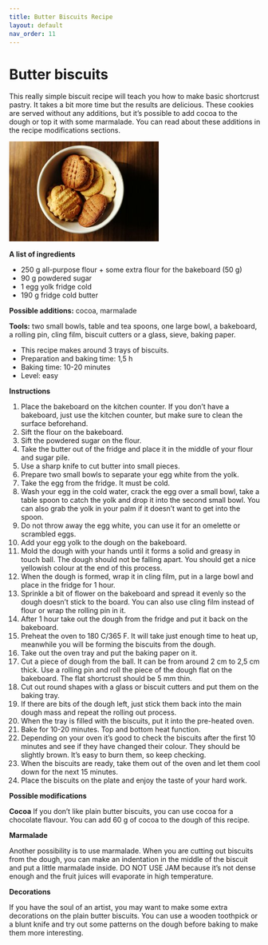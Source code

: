 ```yaml
---
title: Butter Biscuits Recipe
layout: default
nav_order: 11
---
```




<h1>Butter biscuits</h1>


This really simple biscuit recipe will teach you how to make basic shortcrust pastry. It takes a bit more time but the results are delicious. These cookies are served without any additions, but it’s possible to add cocoa to the dough or top it with some marmalade. You can read about these additions in the recipe modifications sections. 

![Alt text](small_size_butter_biscuits.jpg)


**A list of ingredients**

- 250 g all-purpose flour + some extra flour for the bakeboard (50 g)
- 90 g powdered sugar
- 1 egg yolk fridge cold
- 190 g fridge cold butter

**Possible additions:** cocoa, marmalade

**Tools:** two small bowls, table and tea spoons, one large bowl, a bakeboard, a rolling pin, cling film, biscuit cutters or a glass, sieve, baking paper.

- This recipe makes around 3 trays of biscuits.
- Preparation and baking time: 1,5 h
- Baking time: 10-20 minutes
- Level: easy


**Instructions**

1.	Place the bakeboard on the kitchen counter. If you don’t have a bakeboard, just use  the kitchen counter, but make sure to clean the surface beforehand.
2.	Sift the flour on the bakeboard.
3.	Sift the powdered sugar on the flour.
4.	Take the butter out of the fridge and place it in the middle of your flour and sugar pile. 
5.	Use a sharp knife to cut butter into small pieces.
6.	Prepare two small bowls to separate your egg white from the yolk.
7.	Take the egg from the fridge. It must be cold.
8.	Wash your egg in the cold water, crack the egg over a small bowl, take a table spoon to catch the yolk and drop it into the second small bowl. You can also grab the yolk in your palm if it doesn’t want to get into the spoon.
9.	Do not throw away the egg white, you can use it for an omelette or scrambled eggs.
10.	Add your egg yolk to the dough on the bakeboard.
11.	Mold the dough with your hands until it forms a solid and greasy in touch ball. The dough should not be falling apart. You should get a nice yellowish colour at the end of this process.
12.	When the dough is formed, wrap it in cling film, put in a large bowl and place in the fridge for 1 hour.
13.	Sprinkle a bit of flower on the bakeboard and spread it evenly so the dough doesn’t stick to the board. You can also use cling film instead of flour or wrap the rolling pin in it.
14.	After 1 hour take out the dough from the fridge and put it back on the bakeboard.
15.	Preheat the oven to 180 C/365 F. It will take just enough time to heat up, meanwhile you will be forming the biscuits from the dough.
16.	Take out the oven tray and put the baking paper on it.
17.	Cut a piece of dough from the ball. It can be from around 2 cm to 2,5 cm thick. Use a rolling pin and roll the piece of the dough flat on the bakeboard. The flat shortcrust should be 5 mm thin. 
18.	Cut out round shapes with a glass or biscuit cutters and put them on the baking tray.
19.	 If there are bits of the dough left, just stick them back into the main dough mass and repeat the rolling out process.
20.	When the tray is filled with the biscuits, put it into the pre-heated oven. 
21.	Bake for 10-20 minutes. Top and bottom heat function.
22.	Depending on your oven it’s good to check the biscuits after the first 10 minutes and see if they have changed their colour. They should be slightly brown. It’s easy to burn them, so keep checking.
23.	When the biscuits are ready, take them out of the oven and let them cool down for the next 15 minutes.
24.	Place the biscuits on the plate and enjoy the taste of your hard work.


**Possible modifications**


**Cocoa** 
If you don’t like plain butter biscuits, you can use cocoa for a chocolate flavour. You can add 60 g of cocoa to the dough of this recipe.

**Marmalade**

Another possibility is to use marmalade. When you are cutting out biscuits from the dough, you can make an indentation in the middle of the biscuit and put a little marmalade inside. DO NOT USE JAM because it’s not dense enough and the fruit juices will evaporate in high temperature. 

**Decorations**

If you have the soul of an artist, you may want to make some extra decorations on the plain butter biscuits. You can use a wooden toothpick or a blunt knife and try out some patterns on the dough before baking to make them more interesting. 
